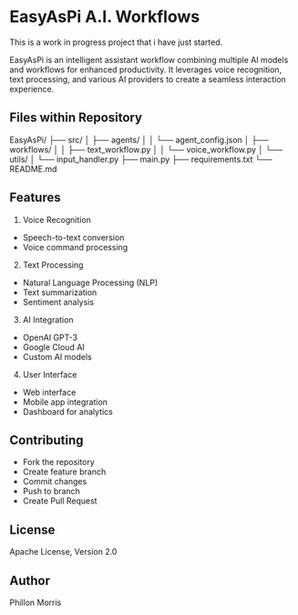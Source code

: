 # EasyAsPi A.I. Workflows

This is a work in progress project that i have just started.

EasyAsPi is an intelligent assistant workflow combining multiple AI models and workflows for enhanced productivity. It leverages voice recognition, text processing, and various AI providers to create a seamless interaction experience.

## Files within Repository

EasyAsPi/ 
├── src/ │ 
├── agents/ │ 
│ └── agent_config.json 
│ ├── workflows/ 
│ │ ├── text_workflow.py 
│ │ └── voice_workflow.py 
│ └── utils/ 
│ └── input_handler.py 
├── main.py 
├── requirements.txt 
└── README.md

## Features

1. Voice Recognition

- Speech-to-text conversion
- Voice command processing

2. Text Processing

- Natural Language Processing (NLP)
- Text summarization
- Sentiment analysis

3. AI Integration

- OpenAI GPT-3
- Google Cloud AI
- Custom AI models

4. User Interface

- Web interface
- Mobile app integration
- Dashboard for analytics

## Contributing

- Fork the repository
- Create feature branch
- Commit changes
- Push to branch
- Create Pull Request

## License

Apache License, Version 2.0

## Author
Phillon Morris
